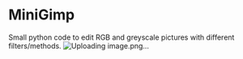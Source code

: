# MiniGimp
Small python code to edit RGB and greyscale pictures with different filters/methods.
![Uploading image.png…]()

